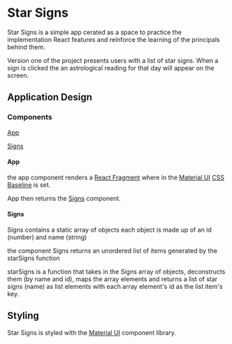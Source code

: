 # Star Signs

Star Signs is a simple app cerated as a space to practice the implementation React features and reinforce the learning of the principals behind them.

Version one of the project presents users with a list of star signs. When a sign is clicked the an astrological reading for that day will appear on the screen.

## Application Design

### Components

[App](#App)

[Signs](#Signs)

#### App

the app component renders a [React Fragment](https://reactjs.org/docs/fragments.html) where in the [Material UI](#styling) [CSS Baseline](https://mui.com/material-ui/react-css-baseline/) is set.

App then returns the [Signs](#signs) component.

#### Signs

Signs contains a static array of objects
each object is made up of an id (number) and name (string)

the component Signs returns an unordered list of items generated by the starSigns function

starSigns is a function that takes in the Signs array of objects, deconstructs them (by name and id), maps the array elements and returns a list of star signs (name) as list elements with each array element's id as the list item's key.

## Styling

Star Signs is styled with the [Material UI](https://mui.com/) component library.
